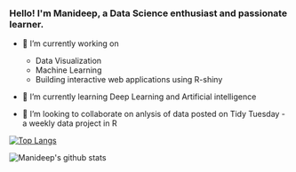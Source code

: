### Hello! I'm Manideep, a Data Science enthusiast and passionate learner.


- 🔭 I’m currently working on
  - Data Visualization
  - Machine Learning 
  - Building interactive web applications using R-shiny
  
- 🌱 I’m currently learning Deep Learning and Artificial intelligence

- 👯 I’m looking to collaborate on anlysis of data posted on Tidy Tuesday - a weekly data project in R

[![Top Langs](https://github-readme-stats.vercel.app/api/top-langs/?username=ManideepDs&layout=compact)](https://github.com/ManideepDs/github-readme-stats)

![Manideep's github stats](https://github-readme-stats.vercel.app/api?username=ManideepDs&hide=contribs&show_icons=true,prs)



<!--
**ManideepDs/ManideepDs** is a ✨ _special_ ✨ repository because its `README.md` (this file) appears on your GitHub profile.

Here are some ideas to get you started:


- 🌱 I’m currently learning ...
- 👯 I’m looking to collaborate on ...
- 🤔 I’m looking for help with ...
- 💬 Ask me about ...
- 📫 How to reach me: ...
- 😄 Pronouns: ...
- ⚡ Fun fact: ...
-->

